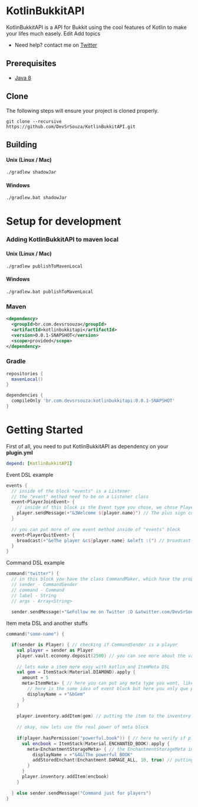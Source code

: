 # KotlinBukkitAPI

KotlinBukkitAPI is a API for Bukkit using the cool features of Kotlin to make your lifes much easely. Edit
Add topics

* Need help? contact me on [Twitter](twitter.com/DevSrSouza)


## Prerequisites
* [Java 8](http://www.oracle.com/technetwork/java/javase/downloads/jdk8-downloads-2133151.html)

## Clone
The following steps will ensure your project is cloned properly.

`git clone --recursive https://github.com/DevSrSouza/KotlinBukkitAPI.git`

## Building
#### Unix (Linux / Mac)
```
./gradlew shadowJar
```

#### Windows
```
./gradlew.bat shadowJar
```


# Setup for development

### Adding KotlinBukkitAPI to maven local

#### Unix (Linux / Mac)
```
./gradlew publishToMavenLocal
```

#### Windows

```
./gradlew.bat publishToMavenLocal
```

### Maven

```xml
<dependency>
  <groupId>br.com.devsrsouza</groupId>
  <artifactId>kotlinbukkitapi</artifactId>
  <version>0.0.1-SNAPSHOT</version>
  <scope>provided</scope>
</dependency>
```

### Gradle

```groovy
repositories {
  mavenLocal()
}

dependencies {
  compileOnly 'br.com.devsrsouza:kotlinbukkitapi:0.0.1-SNAPSHOT'
}
```

# Getting Started

First of all, you need to put KotlinBukkitAPI as dependency on your **plugin.yml**
```yaml
depend: [KotlinBukkitAPI]
```

Event DSL example
```kotlin
events { 
  // inside of the block "events" is a Listener
  // the "event" method need to be on a Listener class
  event<PlayerJoinEvent> {
    // inside of this block is the Event type you chose, we chose PlayerJoinEvent
    player.sendMessage(+"&3Welcome ${player.name}") // The plus sign converts the "&" prefixed characters to Minecraft text formatting
  }
  
  // you can put more of one event method inside of "events" block
  event<PlayerQuitEvent> {
    broadcast(+"&eThe player &c${player.name} &eleft :(") // broadcast method send message to player players
  }
}

```

Command DSL example
```kotlin
command("twitter") {
  // in this block you have the class CommandMaker, which have the properties:
  // sender - CommandSender
  // command - Command
  // label - String
  // args - Array<String>
  
  sender.sendMessage(+"&eFollow me on Twitter :D &atwitter.com/DevSrSouza")
```

Item meta DSL and another stuffs
```kotlin
command("some-name") {

  if(sender is Player) { // checking if CommandSender is a player
    val player = sender as Player
    player.vault.economy.deposit(2500) // you can see more about the vault api on KVault.kt
    
    // lets make a item more easy with kotlin and ItemMeta DSL
    val gem = ItemStack(Material.DIAMOND).apply {
      amount = 5
      meta<ItemMeta> { // here you can put any meta type you wont, like BannerMeta(if the item isso a banner)
        // here is the same idea of event block but here you only que put the ItemMeta type, like BannerMeta, BookMeta
        displayName = +"&bGem"
      }
    }
    
    player.inventory.addItem(gem) // putting the item to the inventory
    
    // okay, now lets use the real power of meta block
    
    if(player.hasPermission("powerful.book")) { // here he verify if player has the permission to get our book
      val encbook = ItemStack(Material.ENCHANTED_BOOK).apply {
        meta<EnchantmentStorageMeta> { // the EnchantmentStorageMeta implement ItemMeta, then we have the methods of ItemMeta and EnchantmentStorageMeta on this block
          displayName = +"&4&lThe powerful BOOK"
          addStoredEnchant(Enchantment.DAMAGE_ALL, 10, true) // putting sharpness 10 to the book
        }
      }
      player.inventory.addItem(encbook)
    }
    
  } else sender.sendMessage("Command just for players")
}
```


